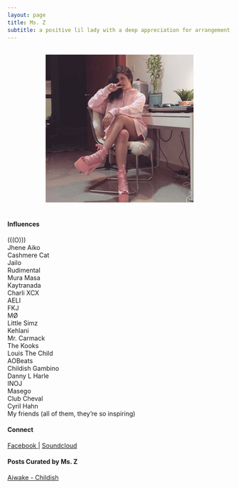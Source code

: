 ```yaml
---
layout: page
title: Ms. Z
subtitle: a positive lil lady with a deep appreciation for arrangement, lyrics, and sound design. 
---
```

<br>
<div style="text-align:center">
<img src ="/img/msz.png"/>
</div>
<br>


#### Influences

(((O))) <br>
Jhene Aiko <br>
Cashmere Cat <br>
Jailo <br>
Rudimental <br> 
Mura Masa <br>
Kaytranada <br>
Charli XCX <br>
AELI <br>
FKJ <br>
MØ <br>
Little Simz <br>
Kehlani <br>
Mr. Carmack <br>
The Kooks <br>
Louis The Child <br>
AOBeats <br>
Childish Gambino <br> 
Danny L Harle <br>
INOJ <br>
Masego <br>
Club Cheval <br> 
Cyril Hahn <br>
My friends (all of them, they’re so inspiring)

#### Connect 

<a class="fa fa-facebook" href="https://www.facebook.com/lovemsz" target="_blank"> Facebook </a> |
<a class="fa fa-soundcloud" href="https://soundcloud.com/lovemsz" target="_blank"> Soundcloud </a> 

#### Posts Curated by Ms. Z

[Aiwake - Childish](https://rwz.io/aiwake-childish/)<br>
